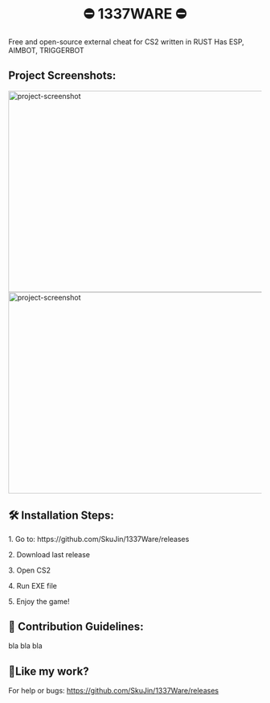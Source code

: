 <h1 align="center" id="title">⛔ 1337WARE ⛔</h1>

<p id="description">Free and open-source external cheat for CS2 written in RUST Has ESP, AIMBOT, TRIGGERBOT</p>

<h2>Project Screenshots:</h2>

<img src="https://i.imgur.com/eBNo9FC.jpg" alt="project-screenshot" width="800" height="400/">

<img src="https://i.imgur.com/vrHTqh1.jpg" alt="project-screenshot" width="800" height="400/">

<h2>🛠️ Installation Steps:</h2>

<p>1. Go to: https://github.com/SkuJin/1337Ware/releases</p>

<p>2. Download last release</p>

<p>3. Open CS2</p>

<p>4. Run EXE file</p>

<p>5. Enjoy the game!</p>

<h2>🍰 Contribution Guidelines:</h2>

bla bla bla

<h2>💖Like my work?</h2>

For help or bugs: https://github.com/SkuJin/1337Ware/releases
